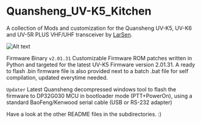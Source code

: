 # Quansheng_UV-K5_Kitchen
A collection of Mods and customization for the Quansheng UV-K5, UV-K6 and UV-5R PLUS VHF/UHF transceiver by [LarSen](https://github.com/Lar-Sen/Quansheng_UV-K5_Kitchen).

![Alt text](screen_preview.jpg?raw=true "Main display preview after mod")

Firmware Binary `v2.01.31`
Customizable Firmware ROM patches written in Python and targeted for the latest UV-K5 Firmware version 2.01.31.
A ready to flash .bin firmware file is also provided next to a batch .bat file for self compilation, updated everytime needed.

`Updater`
Latest Quansheng decompressed windows tool to flash the firmware to DP32G030 MCU in bootloader mode (PTT+PowerOn), using a standard BaoFeng/Kenwood serial cable (USB or RS-232 adapter)

Have a look at the other README files in the subdirectories. :)
